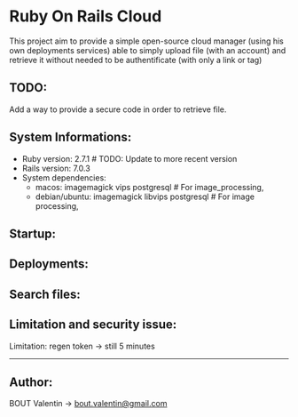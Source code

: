 # Ruby On Rails Cloud

This project aim to provide a simple open-source cloud manager (using his own deployments services) able to simply upload file (with an account) and retrieve it without needed to be authentificate (with only a link or tag)

## TODO:
Add a way to provide a secure code in order to retrieve file.

## System Informations:
 - Ruby version: 2.7.1 # TODO: Update to more recent version
 - Rails version: 7.0.3
 - System dependencies: 
   - macos: imagemagick vips postgresql # For image_processing, 
   - debian/ubuntu: imagemagick libvips postgresql # For image processing, 

## Startup:

## Deployments:

## Search files:

## Limitation and security issue:

Limitation: regen token  -> still 5 minutes

---

## Author:

BOUT Valentin -> bout.valentin@gmail.com
